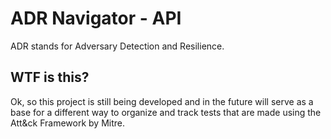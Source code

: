 # ADR Navigator - API

ADR stands for Adversary Detection and Resilience.

## WTF is this?

Ok, so this project is still being developed and in the future will serve as a base for a different way to organize and track tests that are made using the Att&ck Framework by Mitre.
